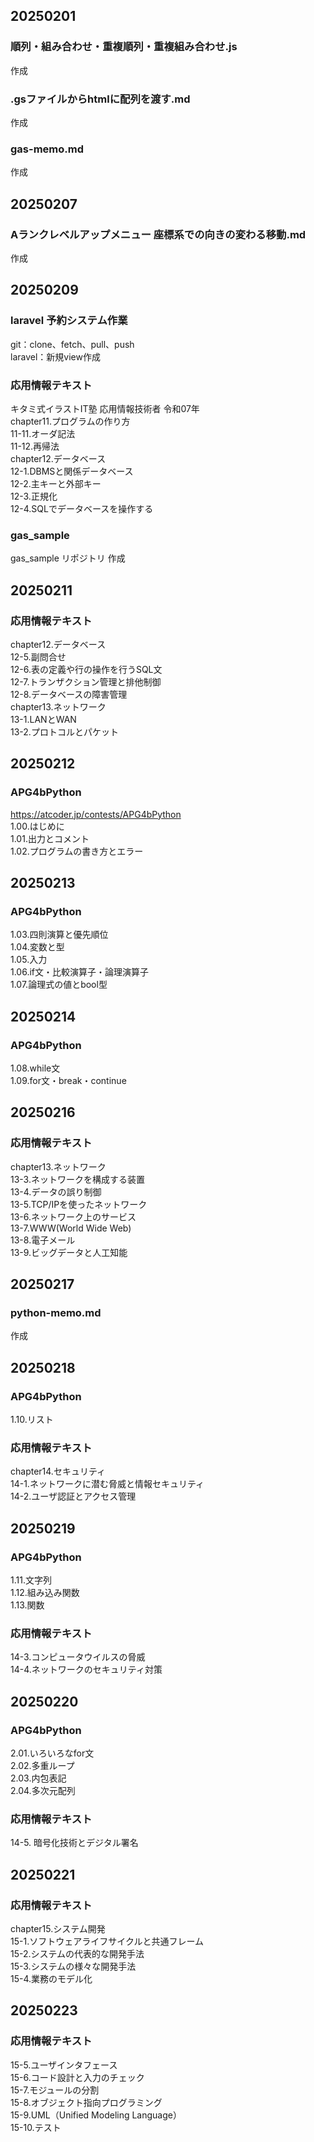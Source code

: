 ## 20250201
### 順列・組み合わせ・重複順列・重複組み合わせ.js
作成
### .gsファイルからhtmlに配列を渡す.md
作成  
### gas-memo.md
作成  

## 20250207
### Aランクレベルアップメニュー 座標系での向きの変わる移動.md
作成  

## 20250209
### laravel 予約システム作業
git：clone、fetch、pull、push  
laravel：新規view作成

### 応用情報テキスト
キタミ式イラストIT塾 応用情報技術者 令和07年  
chapter11.プログラムの作り方  
11-11.オーダ記法  
11-12.再帰法  
chapter12.データベース  
12-1.DBMSと関係データベース  
12-2.主キーと外部キー  
12-3.正規化  
12-4.SQLでデータベースを操作する  

### gas_sample
gas_sample リポジトリ 作成  

## 20250211
### 応用情報テキスト
chapter12.データベース  
12-5.副問合せ  
12-6.表の定義や行の操作を行うSQL文  
12-7.トランザクション管理と排他制御  
12-8.データベースの障害管理  
chapter13.ネットワーク  
13-1.LANとWAN  
13-2.プロトコルとパケット  

## 20250212
### APG4bPython
https://atcoder.jp/contests/APG4bPython  
1.00.はじめに  
1.01.出力とコメント  
1.02.プログラムの書き方とエラー  

## 20250213
### APG4bPython
1.03.四則演算と優先順位  
1.04.変数と型  
1.05.入力  
1.06.if文・比較演算子・論理演算子  
1.07.論理式の値とbool型  

## 20250214
### APG4bPython
1.08.while文  
1.09.for文・break・continue  

## 20250216
### 応用情報テキスト
chapter13.ネットワーク  
13-3.ネットワークを構成する装置  
13-4.データの誤り制御  
13-5.TCP/IPを使ったネットワーク  
13-6.ネットワーク上のサービス  
13-7.WWW(World Wide Web)  
13-8.電子メール  
13-9.ビッグデータと人工知能  

## 20250217
### python-memo.md
作成  

## 20250218
### APG4bPython
1.10.リスト  
### 応用情報テキスト
chapter14.セキュリティ  
14-1.ネットワークに潜む脅威と情報セキュリティ  
14-2.ユーザ認証とアクセス管理  

## 20250219
### APG4bPython
1.11.文字列  
1.12.組み込み関数  
1.13.関数  
### 応用情報テキスト
14-3.コンピュータウイルスの脅威  
14-4.ネットワークのセキュリティ対策  

## 20250220
### APG4bPython
2.01.いろいろなfor文  
2.02.多重ループ  
2.03.内包表記  
2.04.多次元配列  
### 応用情報テキスト
14-5. 暗号化技術とデジタル署名  

## 20250221
### 応用情報テキスト
chapter15.システム開発  
15-1.ソフトウェアライフサイクルと共通フレーム  
15-2.システムの代表的な開発手法  
15-3.システムの様々な開発手法  
15-4.業務のモデル化  

## 20250223
### 応用情報テキスト
15-5.ユーザインタフェース  
15-6.コード設計と入力のチェック  
15-7.モジュールの分割  
15-8.オブジェクト指向プログラミング  
15-9.UML（Unified Modeling Language）  
15-10.テスト  
